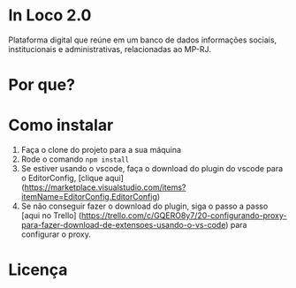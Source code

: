 # In Loco 2.0

Plataforma digital que reúne em um banco de dados informações sociais, institucionais e administrativas, relacionadas ao MP-RJ.

# Por que?

# Como instalar
1. Faça o clone do projeto para a sua máquina
1. Rode o comando `npm install`
1. Se estiver usando o vscode, faça o download do plugin do vscode para o EditorConfig, [clique aqui] (https://marketplace.visualstudio.com/items?itemName=EditorConfig.EditorConfig)
1. Se não conseguir fazer o download do plugin, siga o passo a passo [aqui no Trello] (https://trello.com/c/GQERO8y7/20-configurando-proxy-para-fazer-download-de-extensoes-usando-o-vs-code) para configurar o proxy.

# Licença
